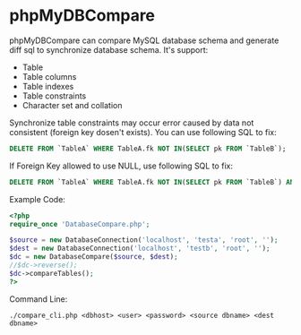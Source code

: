 # phpMyDBCompare

phpMyDBCompare can compare MySQL database schema and generate diff sql to synchronize database schema.
It's support:
* Table 
* Table columns 
* Table indexes
* Table constraints
* Character set and collation

Synchronize table constraints may occur error caused by data not consistent (foreign key dosen't exists).
You can use following SQL to fix:

```sql
DELETE FROM `TableA` WHERE TableA.fk NOT IN(SELECT pk FROM `TableB`);
```

If Foreign Key allowed to use NULL, use following SQL to fix:

```sql
DELETE FROM `TableA` WHERE TableA.fk NOT IN(SELECT pk FROM `TableB`) AND TableA.fk IS NOT NULL;
```


Example Code:

```php
<?php
require_once 'DatabaseCompare.php';

$source = new DatabaseConnection('localhost', 'testa', 'root', '');
$dest = new DatabaseConnection('localhost', 'testb', 'root', '');
$dc = new DatabaseCompare($source, $dest);
//$dc->reverse();
$dc->compareTables();
?>
```

Command Line:

	./compare_cli.php <dbhost> <user> <password> <source dbname> <dest dbname>
